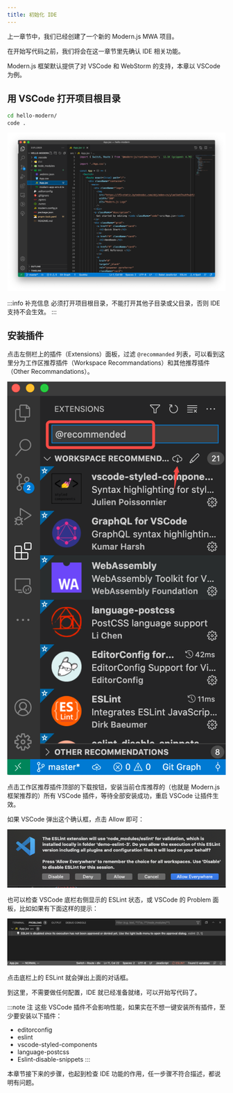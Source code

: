 ```yaml
---
title: ​初始化 IDE​​​​
---
```


上一章节中，我们已经创建了一个新的 Modern.js MWA 项目。

在开始写代码之前，我们将会在这一章节里先确认 IDE 相关功能。

Modern.js 框架默认提供了对 VSCode 和 WebStorm 的支持，本章以 VSCode 为例。

## 用 VSCode 打开项目根目录

```bash
cd hello-modern/
code .
```

![vsc-alert](./assets/vsc-mwa.png)

:::info 补充信息
必须打开项目根目录，不能打开其他子目录或父目录，否则 IDE 支持不会生效。
:::

## 安装插件

点击左侧栏上的插件（Extensions）面板，过滤 `@recommanded` 列表，可以看到这里分为工作区推荐插件（Workspace Recommandations）和其他推荐插件（Other Recommandations）。

![vsc-alert](./assets/vsc-plugin.png)

点击工作区推荐插件顶部的下载按钮，安装当前仓库推荐的（也就是 Modern.js 框架推荐的）所有 VSCode 插件，等待全部安装成功，重启 VSCode 让插件生效。

如果 VSCode 弹出这个确认框，点击 Allow 即可：

![vsc-alert](./assets/vsc-alert.png)

也可以检查 VSCode 底栏右侧显示的 ESLint 状态，或 VSCode 的 Problem 面板，比如如果有下面这样的提示：

![vsc-bottom-bar](./assets/vsc-bottom-bar.png)

点击底栏上的 ESLint 就会弹出上面的对话框。

到这里，不需要做任何配置，IDE 就已经准备就绪，可以开始写代码了。

:::note 注
这些 VSCode 插件不会影响性能，如果实在不想一键安装所有插件，至少要安装以下插件：

- editorconfig
- eslint
- vscode-styled-components
- language-postcss
- Eslint-disable-snippets
:::

本章节接下来的步骤，也起到检查 IDE 功能的作用，任一步骤不符合描述，都说明有问题。

